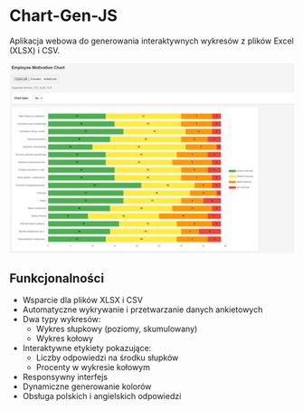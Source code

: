 # Chart-Gen-JS

Aplikacja webowa do generowania interaktywnych wykresów z plików Excel (XLSX) i CSV.

![Przykład wykresu](chart-disclaimer.jpg)

## Funkcjonalności

- Wsparcie dla plików XLSX i CSV
- Automatyczne wykrywanie i przetwarzanie danych ankietowych
- Dwa typy wykresów:
  - Wykres słupkowy (poziomy, skumulowany)
  - Wykres kołowy
- Interaktywne etykiety pokazujące:
  - Liczby odpowiedzi na środku słupków
  - Procenty w wykresie kołowym
- Responsywny interfejs
- Dynamiczne generowanie kolorów
- Obsługa polskich i angielskich odpowiedzi
